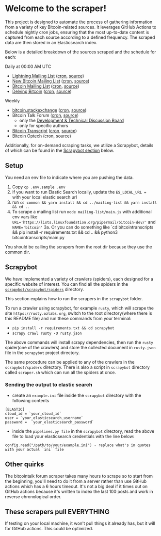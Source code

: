 # Welcome to the scraper!

This project is designed to automate the process of gathering information from a variety of key Bitcoin-related sources.
It leverages GitHub Actions to schedule nightly cron jobs, ensuring that the most up-to-date content is captured from each source according to a defined frequency.
The scraped data are then stored in an Elasticsearch index.

Below is a detailed breakdown of the sources scraped and the schedule for each:

Daily at 00:00 AM UTC
- [Lightning Mailing List](https://lists.linuxfoundation.org/pipermail/lightning-dev/) ([cron](.github/workflows/mailing-list-lightning.yml), [source](mailing-list))
- [New Bitcoin Mailing List](https://gnusha.org/pi/bitcoindev/) ([cron](.github/workflows/mailing-list-bitcoin-new.yml), [source](mailing-list/main.py))
- [Bitcoin Mailing List](https://lists.linuxfoundation.org/pipermail/bitcoin-dev/) ([cron](.github/workflows/mailing-list-bitcoin.yml), [source](mailing-list))
- [Delving Bitcoin](https://delvingbitcoin.org/) ([cron](.github/workflows/delving-bitcoin.yml), [source](delvingbitcoin_2_elasticsearch))

Weekly
- [bitcoin.stackexchange](https://bitcoin.stackexchange.com/) ([cron](.github/workflows/stackexchange.yml), [source](bitcoin.stackexchange.com))
- Bitcoin Talk Forum ([cron](.github/workflows/bitcointalk.yml), [source](bitcointalk))
    - only the [Development & Technical Discussion Board](https://bitcointalk.org/index.php?board=6.0)
    - only for specific authors
- [Bitcoin Transcript](https://btctranscripts.com/) ([cron](.github/workflows/bitcointranscripts.yml), [source](bitcointranscripts))
- [Bitcoin Optech](https://bitcoinops.org/) ([cron](.github/workflows/bitcoinops.yml), [source](bitcoinops))

Additionally, for on-demand scraping tasks, we utilize a Scrapybot, details of which can be found in the [Scrapybot section](#scrapybot) below.

## Setup

You need an env file to indicate where you are pushing the data.

1. Copy `cp .env.sample .env`
2. If you want to run Elastic Search locally, update the `ES_LOCAL_URL = ` with your local elastic search url
2. run `cd common && yarn install && cd ../mailing-list && yarn install && cd ..`
3. To scrape a mailing list run `node mailing-list/main.js` with additional env vars like `URL='https://lists.linuxfoundation.org/pipermail/bitcoin-dev/'` and `NAME='bitcoin'`
3a. Or you can do something like `cd bitcointranscripts && pip install -r requirements.txt && cd .. && python3 bitcointranscripts/main.py

You should be calling the scrapers from the root dir because they use the common dir.

## Scrapybot 

We have implemented a variety of crawlers (spiders), each designed for a specific website of interest.
You can find all the spiders in the [`scrapybot/scrapybot/spiders`](scrapybot/scrapybot/spiders) directory.

This section explains how to run the scrapers in the `scrapybot` folder.

To run a crawler using scrapybot, for example `rusty`, which will scrape the site `https://rusty.ozlabs.org`, switch to the root directory(where there is this README file) and run these commands from your terminal:
- `pip install -r requirements.txt && cd scrapybot`
- `scrapy crawl rusty -O rusty.json`

The above commands will install scrapy dependencies, then run the `rusty` spider(one of the crawlers) and store the collected document in `rusty.json` file in the `scrapybot` project directory.

The same procedure can be applied to any of the crawlers in the `scrapybot/spiders` directory.
There is also a script in `scrapybot` directory called `scraper.sh` which can run all the spiders at once.


### Sending the output to elastic search

- create an `example.ini` file inside the `scrapybot` directory with the following contents
```
[ELASTIC]
cloud_id = `your_cloud_id` 
user = `your_elasticsearch_username`
password =  `your_elasticsearch_password`
```
- inside the `pipelines.py file` in the `scrapybot` directory, read the above file to load your elasticsearch credentials with the line below:
```
config.read("/path/to/your/example.ini") - replace what's in quotes with your actual `ini` file
```

## Other quirks

The bitcointalk forum scraper takes many hours to scrape so to start from the beginning, you'll need to do it from a server rather than use GitHub actions which has a 6 hours timeout. It's not a big deal if it times out on GitHub actions because it's written to index the last 100 posts and work in reverse chronological order.

## These scrapers pull EVERYTHING

If testing on your local machine, it won't pull things it already has, but it will for GitHub actions. This could be optimized.
